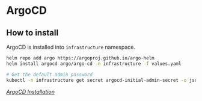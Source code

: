 # ArgoCD

## How to install

ArgoCD is installed into `infrastructure` namespace.

```bash
helm repo add argo https://argoproj.github.io/argo-helm
helm install argocd argo/argo-cd -n infrastructure -f values.yaml

# Get the default admin password
kubectl -n infrastructure get secret argocd-initial-admin-secret -o jsonpath="{.data.password}" | base64 -d
```
*[ArgoCD Installation](https://argo-cd.readthedocs.io/en/stable/operator-manual/installation/#helm)*